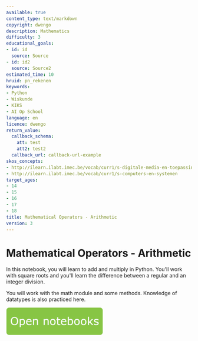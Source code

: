 ```yaml
---
available: true
content_type: text/markdown
copyright: dwengo
description: Mathematics
difficulty: 3
educational_goals:
- id: id
  source: Source
- id: id2
  source: Source2
estimated_time: 10
hruid: pn_rekenen
keywords:
- Python
- Wiskunde
- KIKS
- AI Op School
language: en
licence: dwengo
return_value:
  callback_schema:
    att: test
    att2: test2
  callback_url: callback-url-example
skos_concepts:
- http://ilearn.ilabt.imec.be/vocab/curr1/s-digitale-media-en-toepassingen
- http://ilearn.ilabt.imec.be/vocab/curr1/s-computers-en-systemen
target_ages:
- 14
- 15
- 16
- 17
- 18
title: Mathematical Operators - Arithmetic
version: 3
---
```

# Mathematical Operators - Arithmetic

In this notebook, you will learn to add and multiply in Python. You'll work with square roots and you'll learn the difference between a regular and an integer division.

You will work with the math module and some methods. Knowledge of datatypes is also practiced here.

[![](embed/Knop.png "Button")](https://kiks.ilabt.imec.be/jupyterhub/?id=1010_en "Notebooks Arithmetic")